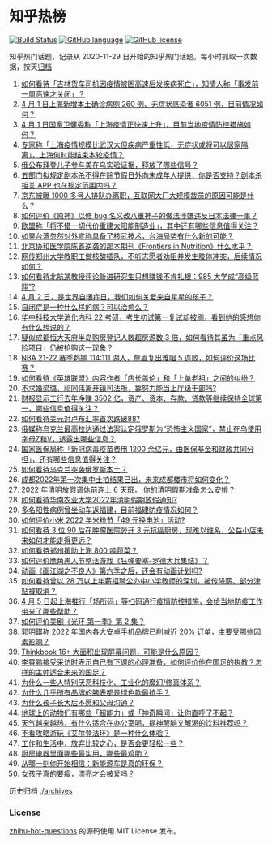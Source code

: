 # 知乎热榜
[![Build Status](https://github.com/ToWeLong/zhihu-hot-questions/workflows/CI/badge.svg)](https://github.com/ToWeLong/zhihu-hot-questions/actions)
[![GitHub language](https://img.shields.io/badge/language-golang-orange.svg)](https://golang.org/)
[![GitHub license](https://img.shields.io/github/license/ToWeLong/zhihu-hot-questions)](https://github.com/ToWeLong/zhihu-hot-questions/blob/main/LICENSE)

知乎热门话题，记录从 2020-11-29 日开始的知乎热门话题。每小时抓取一次数据，按天[归档](./archives)

<!-- BEGIN -->

1. [如何看待「吉林货车司机因疫情被困高速后发疾病死亡」，知情人称「事发前一周高速才关闭」？](https://www.zhihu.com/question/525460645)
1. [4 月 1 日上海新增本土确诊病例 260 例、无症状感染者 6051 例，目前情况如何？](https://www.zhihu.com/question/525540509)
1. [4 月 1 日国家卫健委称「上海疫情正快速上升」，目前当地疫情防控措施如何？](https://www.zhihu.com/question/525452191)
1. [专家称「上海疫情规模比武汉大但疾病严重性低，无症状或将可以居家隔离」，上海何时能结束本轮疫情？](https://www.zhihu.com/question/525563347)
1. [俄公布拜登儿子参与美在乌实验证据，释放了哪些信号？](https://www.zhihu.com/question/525372919)
1. [五部门拟规定剧本杀不得在除节假日外向未成年人提供，你是否支持？剧本杀相关 APP 也在规定范围内吗？](https://www.zhihu.com/question/525471063)
1. [京东被曝 1000 多号人排队办离职，互联网大厂大规模裁员的原因可能是什么？](https://www.zhihu.com/question/525445250)
1. [如何评价《原神》以修 bug 名义改八重神子的做法涉嫌违反日本法律一事？](https://www.zhihu.com/question/525366357)
1. [欧盟称「将不惜一切代价重建太阳能制造业」，其中还有哪些信息值得关注？](https://www.zhihu.com/question/525269748)
1. [如果台湾忽然对外宣称具备了核武技术，台海局势有什么新的可能？](https://www.zhihu.com/question/42455396)
1. [北京协和医学院陈鑫逆袭的那本期刊《Frontiers in Nutrition》什么水平？](https://www.zhihu.com/question/525390095)
1. [网传郑州大学教职工做核酸插队，不听志愿者劝阻并发生肢体冲突，后续情况如何？](https://www.zhihu.com/question/525369426)
1. [如何看待北航某教授评论新进研究生只想赚钱不肯扎根：985 大学成“高级蓝翔”?](https://www.zhihu.com/question/525414992)
1. [4 月 2 日，是世界自闭症日，我们如何关爱来自星星的孩子？](https://www.zhihu.com/question/525241089)
1. [自闭症是一种什么样的病？可以治愈么？](https://www.zhihu.com/question/496772360)
1. [华中科技大学消化内科 22 考研，考生初试第一复试却被刷，看到他的感想你有什么想说的？](https://www.zhihu.com/question/525267762)
1. [疑似成都恒大天府半岛购房登记人数超房源数 3 倍，如何看待其虽为「重点风险项目」仍被抢购这一现象？](https://www.zhihu.com/question/525498898)
1. [NBA 21-22 赛季鹈鹕 114:111 湖人，詹眉复出难阻 5 连败，如何评价这场比赛？](https://www.zhihu.com/question/525557045)
1. [如何看待《英雄联盟》内容作者「店长盖伦」和「上单老祖」之间的纠纷？](https://www.zhihu.com/question/524830641)
1. [不求婚梁璐，祁同伟离开镇司法所，靠努力能当上厅级干部吗?](https://www.zhihu.com/question/420605815)
1. [财报显示工行去年净赚 3502 亿，资产、资本、存款、贷款等继续保持全球第一，哪些信息值得关注？](https://www.zhihu.com/question/525191511)
1. [如何看待美元对卢布汇率首次跌破88?](https://www.zhihu.com/question/524955551)
1. [俄媒称乌克兰最高拉达通过法案认定俄罗斯为“恐怖主义国家”，禁止在乌使用字母Z和V，透露出哪些信息？](https://www.zhihu.com/question/525574796)
1. [国家医保局称「新冠病毒疫苗费用 1200 余亿元，由医保基金和财政共同分担」，还有哪些信息值得关注？](https://www.zhihu.com/question/525544996)
1. [如何看待乌克兰突袭俄罗斯本土？](https://www.zhihu.com/question/525453509)
1. [成都2022年第一次集中土拍结果已出，未来成都楼市将如何变化？](https://www.zhihu.com/question/525211099)
1. [2022 年清明放假调休前连上 6 天班， 你的清明假期准备怎么安排？](https://www.zhihu.com/question/524585072)
1. [如何看待华南农业大学2022年清明假期放假通知?](https://www.zhihu.com/question/525311402)
1. [多名阳性病例曾坐动车返福建，目前福建防疫情况如何？](https://www.zhihu.com/question/525583907)
1. [如何评价小米 2022 年米粉节「49 元换电池」活动?](https://www.zhihu.com/question/525347291)
1. [如何看待 3 位 90 后在肿瘤医院旁开 3 元抗癌厨房，现难以维系，公益小店未来如何才能走得更远？](https://www.zhihu.com/question/525417877)
1. [如何看待郑州援助上海 800 吨蔬菜？](https://www.zhihu.com/question/525400538)
1. [如何评价鹰角愚人节整活游戏《狂弹要塞-罗德大兵集结》？](https://www.zhihu.com/question/525438479)
1. [动画《画江湖之不良人》第六季之后，还会有动画计划吗?](https://www.zhihu.com/question/515823290)
1. [如何看待曾以 28 万以上年薪招聘公办中小学教师的深圳，被传降薪、部分津贴被取消？](https://www.zhihu.com/question/525420495)
1. [4 月 5 日起上海推行「场所码」等扫码通行疫情防控措施，会给当地防疫工作带来了哪些帮助？](https://www.zhihu.com/question/525426898)
1. [如何评价美剧《光环 第一季》第 2 集？](https://www.zhihu.com/question/525221778)
1. [郭明錤称 2022 年国内各大安卓手机品牌已削减近 20% 订单，主要受哪些因素影响？](https://www.zhihu.com/question/525355842)
1. [Thinkbook 16+ 大面积出现屏幕问题，可能是什么原因？](https://www.zhihu.com/question/525372607)
1. [李霄鹏接受采访时表示自己有下课的心理准备，如何评价他在国足的执教？怎样的主帅适合未来的国足？](https://www.zhihu.com/question/525403712)
1. [为什么一些人特别厌恶科技化、工业化的魔幻/修真体系？](https://www.zhihu.com/question/524978980)
1. [为什么几乎所有品牌的腕表都是绿色款最抢手？](https://www.zhihu.com/question/500761949)
1. [为什么孩子长大后不愿和父母沟通？](https://www.zhihu.com/question/520003942)
1. [地球上的动物们有哪些「超能力」或「神奇瞬间」让你直呼了不起？](https://www.zhihu.com/question/525566884)
1. [天气越来越热，有什么适合在办公室喝，提神醒脑又解渴的饮料推荐吗？](https://www.zhihu.com/question/525500238)
1. [不看攻略游玩《艾尔登法环》是一种什么体验？](https://www.zhihu.com/question/525074429)
1. [工作和生活中，放弃比较之心，是否会更轻松一些？](https://www.zhihu.com/question/525097336)
1. [厨房电器里面哪些最实用，哪些最鸡肋？](https://www.zhihu.com/question/54686699)
1. [从哪一刻你开始相信：新能源车是真的环保？](https://www.zhihu.com/question/525400763)
1. [女孩子真的要瘦，漂亮才会被爱吗？](https://www.zhihu.com/question/525547637)

<!-- END -->

历史归档 [./archives](./archives)


### License
[zhihu-hot-questions](https://github.com/towelong/zhihu-hot-questions) 的源码使用 MIT License 发布。